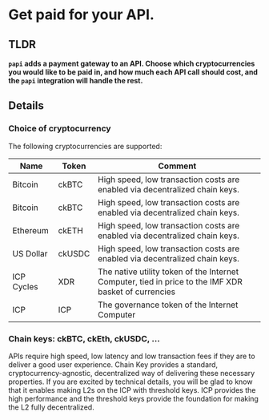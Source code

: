 # Get paid for your API.

## TLDR
**`papi` adds a payment gateway to an API.  Choose which cryptocurrencies you would like to be paid in, and how much each API call should cost, and the `papi` integration will handle the rest.**

## Details

### Choice of cryptocurrency
The following cryptocurrencies are supported:

| Name | Token | Comment |
| ---- | ----- | ------- |
| Bitcoin | ckBTC | High speed, low transaction costs are enabled via decentralized chain keys. |
| Bitcoin | ckBTC | High speed, low transaction costs are enabled via decentralized chain keys. |
| Ethereum | ckETH | High speed, low transaction costs are enabled via decentralized chain keys. |
| US Dollar | ckUSDC | High speed, low transaction costs are enabled via decentralized chain keys. |
| ICP Cycles | XDR | The native utility token of the Internet Computer, tied in price to the IMF XDR basket of currencies |
| ICP | ICP | The governance token of the Internet Computer |

### Chain keys: ckBTC, ckEth, ckUSDC, ...
APIs require high speed, low latency and low transaction fees if they are to deliver a good user experience.  Chain Key provides a standard, cryptocurrency-agnostic, decentralized way of delivering these necessary properties.  If you are excited by technical details, you will be glad to know that it enables making L2s on the ICP with threshold keys.  ICP provides the high performance and the threshold keys provide the foundation for making the L2 fully decentralized.
